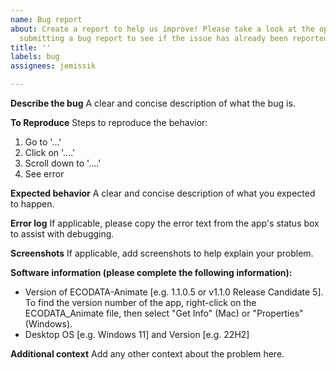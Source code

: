 ```yaml
---
name: Bug report
about: Create a report to help us improve! Please take a look at the open issues before
  submitting a bug report to see if the issue has already been reported.
title: ''
labels: bug
assignees: jemissik

---
```


**Describe the bug**
A clear and concise description of what the bug is.

**To Reproduce**
Steps to reproduce the behavior:
1. Go to '...'
2. Click on '....'
3. Scroll down to '....'
4. See error

**Expected behavior**
A clear and concise description of what you expected to happen.

**Error log**
If applicable, please copy the error text from the app's status box to assist with debugging.

**Screenshots**
If applicable, add screenshots to help explain your problem.

**Software information (please complete the following information):**
 - Version of ECODATA-Animate [e.g. 1.1.0.5 or v1.1.0 Release Candidate 5]. To find the version number of the app, right-click on the ECODATA_Animate file, then select "Get Info" (Mac) or "Properties" (Windows).
 - Desktop OS [e.g. Windows 11] and Version [e.g. 22H2]

**Additional context**
Add any other context about the problem here.
